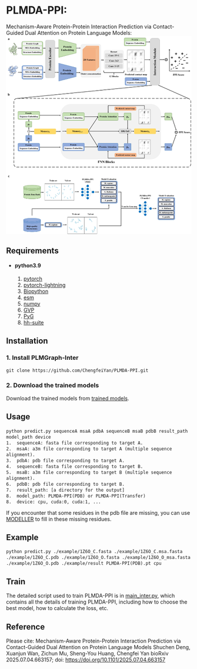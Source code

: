 # PLMDA-PPI:
Mechanism-Aware Protein-Protein Interaction Prediction via Contact-Guided Dual Attention on Protein Language Models:
![image](https://github.com/ChengfeiYan/PLMDA-PPI/blob/main/mainfig.jpg)
## Requirements
- #### python3.9
  1. [pytorch](https://pytorch.org/)
  2. [pytorch-lightning](https://github.com/Lightning-AI/pytorch-lightning)
  2. [Biopython](https://biopython.org/)
  3. [esm](https://github.com/facebookresearch/esm)
  4. [numpy](https://numpy.org/)
  5. [GVP](https://github.com/drorlab/gvp-pytorch)
  6. [PyG](https://pytorch-geometric.readthedocs.io/en/latest/notes/installation.html)
  7. [hh-suite](https://github.com/soedinglab/hh-suite)
  


## Installation
### 1. Install PLMGraph-Inter
    git clone https://github.com/ChengfeiYan/PLMDA-PPI.git
### 2. Download the trained models
   Download the trained models from  [trained models](https://drive.google.com/file/d/1prd9KKoM_BAJuzeZm4DWkiUQur-1mdCA/view?usp=sharing).

## Usage
    python predict.py sequenceA msaA pdbA sequenceB msaB pdbB result_path model_path device
    1.  sequenceA: fasta file corresponding to target A.
    2.  msaA: a3m file corresponding to target A (multiple sequence alignment).
    3.  pdbA: pdb file corresponding to target A.
    4.  sequenceB: fasta file corresponding to target B.
    5.  msaB: a3m file corresponding to target B (multiple sequence alignment).
    6.  pdbB: pdb file corresponding to target B.
    7.  result_path: [a directory for the output]
    8.  model_path: PLMDA-PPI(PDB) or PLMDA-PPI(Transfer)
    8.  device: cpu, cuda:0, cuda:1, ...
   If you encounter that some residues in the pdb file are missing, you can use [MODELLER](https://salilab.org/modeller/tutorial/iterative.html) to fill in these missing residues.

## Example
    python predict.py ./example/1Z6O_C.fasta ./example/1Z6O_C.msa.fasta ./example/1Z6O_C.pdb ./example/1Z6O_O.fasta ./example/1Z6O_O_msa.fasta ./example/1Z6O_O.pdb ./example/result PLMDA-PPI(PDB).pt cpu

## Train
The detailed script used to train PLMDA-PPI is in [main_inter.py]([https://github.com/ChengfeiYan/PLMDA-PPI/blob/main/model/main_inter.py]), which contains all the details of training PLMDA-PPI, including how to choose the best model, how to calculate the loss, etc.

## Reference  
Please cite:  Mechanism-Aware Protein-Protein Interaction Prediction via Contact-Guided Dual Attention on Protein Language Models
Shuchen Deng, Xuanjun Wan, Zichun Mu, Sheng-You Huang, Chengfei Yan
bioRxiv 2025.07.04.663157; doi: https://doi.org/10.1101/2025.07.04.663157
